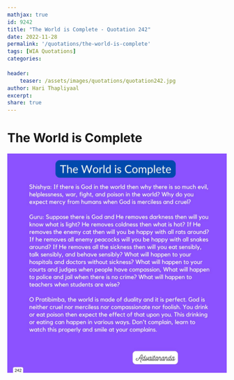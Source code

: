 ```yaml
---
mathjax: true
id: 9242
title: "The World is Complete - Quotation 242"
date: 2022-11-28
permalink: '/quotations/the-world-is-complete'
tags: [WIA Quotations] 
categories: 

header:
    teaser: /assets/images/quotations/quotation242.jpg
author: Hari Thapliyaal 
excerpt:
share: true 
---
```


# The World is Complete

![The World is Complete](/assets/images/quotations/quotation242.jpg)
